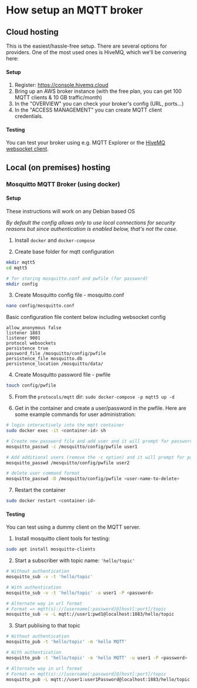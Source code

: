 # How setup an MQTT broker

## Cloud hosting
This is the easiest/hassle-free setup. There are several options for providers. One of the most used ones is HiveMQ, which we'll be convering here:

#### Setup
1. Register: https://console.hivemq.cloud
2. Bring up an AWS broker instance (with the free plan, you can get 100 MQTT clients & 10 GB traffic/month)
3. In the "OVERVIEW" you can check your broker's config (URL, ports...)
4. In the "ACCESS MANAGEMENT" you can create MQTT client credentials.

#### Testing
You can test your broker using e.g. MQTT Explorer or the [HiveMQ websocket client](https://www.hivemq.com/demos/websocket-client/).

## Local (on premises) hosting

### Mosquitto MQTT Broker (using docker)

#### Setup
These instructions will work on any Debian based OS  

_By default the config allows only to use local connections for security reasons but since authentication is enabled below, that's not the case._

1. Install `docker` and `docker-compose`

2. Create base folder for mqtt configuration

```bash
mkdir mqtt5
cd mqtt5

# for storing mosquitto.conf and pwfile (for password)
mkdir config
```

3. Create Mosquitto config file - mosquitto.conf
```bash
nano config/mosquitto.conf
```

Basic configuration file content below including websocket config
```
allow_anonymous false
listener 1883
listener 9001
protocol websockets
persistence true
password_file /mosquitto/config/pwfile
persistence_file mosquitto.db
persistence_location /mosquitto/data/
```

4. Create Mosquitto password file - pwfile

```bash
touch config/pwfile
```

5. From the `protocols/mqtt` dir: `sudo docker-compose -p mqtt5 up -d`

6. Get in the container and create a user/password in the pwfile. Here are some example commands for user administration:

```bash
# login interactively into the mqtt container
sudo docker exec -it <container-id> sh

# Create new password file and add user and it will prompt for password
mosquitto_passwd -c /mosquitto/config/pwfile user1

# Add additional users (remove the -c option) and it will prompt for password
mosquitto_passwd /mosquitto/config/pwfile user2

# delete user command format
mosquitto_passwd -D /mosquitto/config/pwfile <user-name-to-delete>
```


7. Restart the container 
```bash
sudo docker restart <container-id>
```

#### Testing

You can test using a dummy client on the MQTT server.

1. Install mosquitto client tools for testing: 
```bash
sudo apt install mosquitto-clients
```

2. Start a subscriber with topic name: `'hello/topic'`

```bash
# Without authentication
mosquitto_sub -v -t 'hello/topic'

# With authentication
mosquitto_sub -v -t 'hello/topic' -u user1 -P <password>

# Alternate way in url format
# Format => mqtt(s)://[username[:password]@]host[:port]/topic
mosquitto_sub -v -L mqtt://user1:pwd1@localhost:1883/hello/topic
```

3. Start publising to that topic

```bash
# Without authentication
mosquitto_pub -t 'hello/topic' -m 'hello MQTT'

# With authentication
mosquitto_pub -t 'hello/topic' -m 'hello MQTT' -u user1 -P <password>

# Alternate way in url format 
# Format => mqtt(s)://[username[:password]@]host[:port]/topic
mosquitto_pub -L mqtt://user1:user1Password@localhost:1883/hello/topic -m 'hello MQTT'
```
